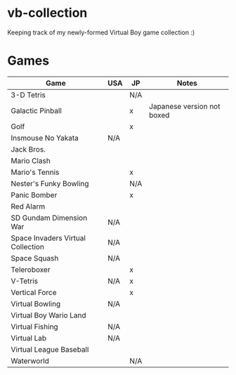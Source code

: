# vb-collection
Keeping track of my newly-formed Virtual Boy game collection :)

# Games

| Game | USA | JP | Notes |
| --- | --- | --- | --- |
| 3-D Tetris | | N/A | |
| Galactic Pinball | | x | Japanese version not boxed |
| Golf | | x | |
| Insmouse No Yakata | N/A | | |
| Jack Bros. | | | |
| Mario Clash | | | |
| Mario's Tennis | | x | |
| Nester's Funky Bowling | | N/A | |
| Panic Bomber | | x | |
| Red Alarm | | | |
| SD Gundam Dimension War | N/A | | |
| Space Invaders Virtual Collection | N/A | | |
| Space Squash | N/A | | |
| Teleroboxer | | x | |
| V-Tetris | N/A | x | |
| Vertical Force | | x | |
| Virtual Bowling | N/A | | |
| Virtual Boy Wario Land | | | |
| Virtual Fishing | N/A | | |
| Virtual Lab | N/A | | |
| Virtual League Baseball | | | |
| Waterworld | | N/A | |
